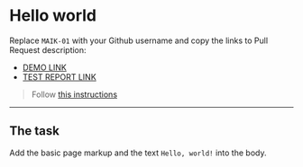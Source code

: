 # Hello world
Replace `MAIK-01` with your Github username and copy the links to Pull Request description:
- [DEMO LINK](https://MAIK-01.github.io/layout_hello-world/)
- [TEST REPORT LINK](https://MAIK-01.github.io/layout_hello-world/report/html_report/)

> Follow [this instructions](https://mate-academy.github.io/layout_task-guideline/#how-to-solve-the-layout-tasks-on-github)
___

## The task 
Add the basic page markup and the text `Hello, world!` into the body.
